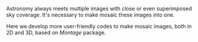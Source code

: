Astronomy always meets multiple images with close or even superimposed sky coverage.
It's necessary to make mosaic these images into one.

Here we develop more user-friendly codes to make mosaic images, both in 2D and 3D, based on *Montage* package.
